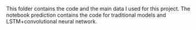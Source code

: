 This folder contains the code and the main data I used for this project. The notebook prediction contains the code for traditional models and LSTM+convolutional neural network. 
